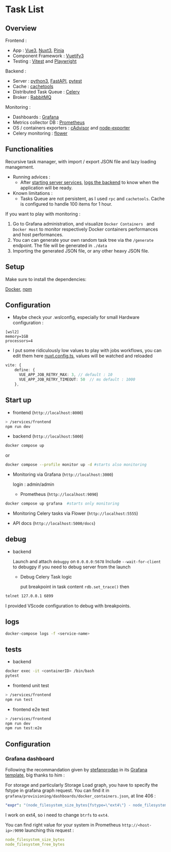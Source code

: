 # Task List



## Overview

Frontend : 
  - App : [Vue3](https://vuejs.org/), [Nuxt3](https://nuxt.com/), [Pinia](https://pinia.vuejs.org/)
  - Component Framework : [Vuetify3](https://vuetifyjs.com/)
  - Testing : [Vitest](https://vitejs.dev) and [Playwright](https://playwright.dev/)

Backend : 
  - Server : [python3](https://www.python.org/), [FastAPI](https://fastapi.tiangolo.com/), [pytest](https://docs.pytest.org)
  - Cache : [cachetools](https://pypi.org/project/cachetools/)
  - Distributed Task Queue : [Celery](https://docs.celeryq.dev)
  - Broker : [RabbitMQ](https://www.rabbitmq.com/)

Monitoring : 
  - Dashboards : [Grafana](https://grafana.com/)
  - Metrics collector DB : [Prometheus](https://prometheus.io/) 
  - OS / containers exporters : [cAdvisor](https://github.com/google/cadvisor) and [node-exporter](https://github.com/prometheus/node_exporter)
  - Celery monitoring : [flower](https://flower.readthedocs.io)

## Functionalities

Recursive task manager, with import / export JSON file and lazy loading management.

 - Running advices :
   - After [starting server services](./README#start-up), [logs the backend](./README#logs) to know when the application will be ready.
 - Known limitations :
   - Tasks Queue are not persistent, as I used `rpc` and `cachetools`. Cache is configured to handle 100 items for 1 hour.

If you want to play with monitoring :
  1. Go to Grafana administration, and visualize `Docker Containers ` and `Docker Host` to monitor respectively Docker containers performances and host performances.
  2. You can can generate your own random task tree via the `/generate` endpoint. The file will be generated in `./data`
  3. Importing the generated JSON file, or any other heavy JSON file.

## Setup

Make sure to install the dependencies:

[Docker](https://www.docker.com/), [npm](https://www.npmjs.com/)

## Configuration

 - Maybe check your .wslconfig, especially for small Hardware configuration :

```
[wsl2]
memory=1GB
processors=4
```

 - I put some ridiculously low values to play with jobs workflows, you can edit them here [nuxt.config.ts](./services/frontend/nuxt.config.ts), values will be watched and reloaded

```ts
vite: {
    define: {
      VUE_APP_JOB_RETRY_MAX: 3, // default : 10
      VUE_APP_JOB_RETRY_TIMEOUT: 50  // ms default : 1000
    },
```

## Start up

- frontend (`http://localhost:8000`)

```bash
> /services/frontend
npm run dev
```

- backend (`http://localhost:5000`)

```bash
docker compose up
```
or
```bash
docker compose --profile monitor up -d #starts also monitoring
```

- Monitoring via Grafana (`http://localhost:3000`)

    login : admin/admin

  - Prometheus (`http://localhost:9090`)

```bash
docker compose up grafana  #starts only monitoring
```

- Monitoring Celery tasks via Flower (`http://localhost:5555`)

- API docs (`http://localhost:5000/docs`)

## debug

- backend
  
  Launch and attach `debugpy` on `0.0.0.0:5678`
  Include `--wait-for-client` to debugpy if you need to debug server from the launch

  - Debug Celery Task logic
  
    put breakpoint in task content `rdb.set_trace()` then
```bash
telnet 127.0.0.1 6899
```

I provided VScode configuration to debug with breakpoints.

## logs

```bash
docker-compose logs -f <service-name>
```

## tests

- backend

```bash
docker exec -it <containerID> /bin/bash
pytest
```

- frontend unit test

```bash
> /services/frontend
npm run test
```

- frontend e2e test

```bash
> /services/frontend
npm run dev
npm run test:e2e
```

## Configuration


### Grafana dashboard

Following the recommandation given by [stefanprodan](https://github.com/stefanprodan) in its [Grafana template](https://github.com/stefanprodan/dockprom), big thanks to him :

For storage and particularly Storage Load graph, you have to specify the fstype in grafana graph request.
You can find it in `grafana/provisioning/dashboards/docker_containers.json`, at line 406 :

```yaml
"expr": "(node_filesystem_size_bytes{fstype=\"ext4\"} - node_filesystem_free_bytes{fstype=\"ext4\"}) / node_filesystem_size_bytes{fstype=\"ext4\"}  * 100"，
```

I work on ext4, so i need to change `btrfs` to `ext4`.

You can find right value for your system in Prometheus `http://<host-ip>:9090` launching this request :

```yaml
node_filesystem_size_bytes
node_filesystem_free_bytes
```
